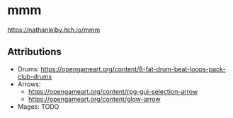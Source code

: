 # mmm

https://nathanleiby.itch.io/mmm

## Attributions

- Drums: https://opengameart.org/content/8-fat-drum-beat-loops-pack-club-drums
- Arrows:
  - https://opengameart.org/content/rpg-gui-selection-arrow
  - https://opengameart.org/content/glow-arrow
- Mages: TODO
